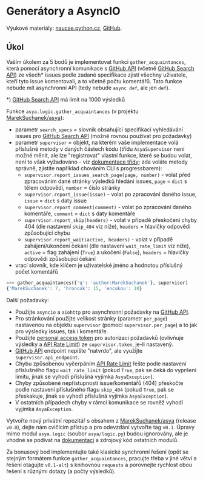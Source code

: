 # Generátory a AsyncIO

Výukové materiály:
[naucse.python.cz](http://naucse.python.cz/2017/mipyt-zima/intro/async/),
[GitHub](https://github.com/pyvec/naucse.python.cz/tree/master/lessons/intro/async).

## Úkol

Vaším úkolem za 5 bodů je implementovat funkci `gather_acquaintances`, která pomocí asynchronní komunikace s [GitHub API] (včetně [GitHub Search API]) ze všech* issues podle zadané specifikace zjistí všechny uživatele, kteří tyto issue komentovali, a to včetně počtu komentářů. Tato funkce nebude mít asynchronní API (tedy nebude `async def`, ale jen `def`).

*) [GitHub Search API] má limit na 1000 výsledků

Funkce `asya.logic.gather_acquaintances` (v projektu [MarekSuchanek/asya]):

* parametr `search_specs` = slovník obsahující specifikaci vyhledávání issues pro [GitHub Search API] (možné rovnou používat pro požadavky)
* parametr `supervisor` = objekt, na kterém vaše implementace volá příslušné metody v daných částech kódu (třídu `AsyaSupervisor` není možné měnit, ale lze "registrovat" vlastní funkce, které se budou volat, není to však vyžadováno - viz [dokumentace třídy](http://asya.readthedocs.io/en/latest/api.html#module-asya.supervisor); zda voláte metody správně, zjistíte například chováním CLI s progressbarem):
  * `supervisor.report_issues_search_page(page, number)` - volat před zpracováním dané stránky výsledků hledání issues, `page` = `dict` s tělem odpovědi, `number` = číslo stránky
  * `supervisor.report_issue(issue)` - volat po zpracování daného issue, `issue` = `dict` s daty issue
  * `supervisor.report_comment(comment)` - volat po zpracování daného komentáře, `comment` = `dict` s daty komentáře
  * `supervisor.report_skip(headers)` - volat v případě přeskočení chyby 404 (dle nastavení `skip_404` viz níže), `headers` = hlavičky odpovědi způsobující chybu
  * `supervisor.report_wait(active, headers)` - volat v případě zahájení/ukončení čekání (dle nastavení `wait_rate_limit` viz níže), `active` = flag zahájení (`True`) a ukočení (`False`), `headers` = hlavičky odpovědi způsobující čekání
* vrací slovník, kde klíčem je uživatelské jméno a hodnotou příslušný počet komentářů

```python
>>> gather_acquaintances({'q': 'author:MarekSuchanek'}, supervisor)
{'MarekSuchanek': 7, 'hroncok': 15, 'encukou': 10}
```

Další požadavky:

* Použijte `asyncio` a `aiohttp` pro asynchronní požadavky na [GitHub API].
* Pro stránkování použijte velikost stránky (parametr `per_page`) nastavenou na objektu `supervisor` (pomocí `supervisor.per_page`) a to jak pro výsledky issues, tak i komentáře.
* Použijte [personal access token] pro autorizaci požadavků (ovlivňuje výsledky a [API Rate Limit]) ze `supervisor.token`, je-li nastavený.
* [GitHub API] endpoint nepište "natvrdo", ale využijte `supervisor.api_endpoint`.
* Chybu způsobenou vyčerpáním [API Rate Limit] řešte podle nastavení příslušného flagu `wait_rate_limit` (pokud `True`, pak se čeká do vypršení limitu, jinak se vyhodí příslušná vyjímka `AsyaException`).
* Chyby způsobené nepřístupností issue/komentářů (404) přeskočte podle nastavení příslušného flagu `skip_404` (pokud `True`, pak se přeskakuje, jinak se vyhodí příslušná vyjímka `AsyaException`).
* V ostatních případech chyby v rámci komunikace se rovněž vyhodí vyjímka `AsyaException`.

Vytvořte nový privátní repozitář s obsahem z [MarekSuchanek/asya] (release `v0.0`), dejte nám cvičícím přístup a pro odevzdání vytvořte tag `v0.1`. Úpravy mimo modul `asya.logic` (soubor `asya/logic.py`) budou ignorovány, ale je vhodné se podívat na [dokumentaci] a zdrojový kód ostatních modulů.

 Za bonusový bod implementujte také klasické synchronní řešení (opět se stejným formátem funkce `gather_acquaintances`, pracujte třeba v jiné větvi a řešení otagujte `v0.1-alt`) s knihovnou `requests` a porovnejte rychlost obou řešení s různými dotazy (a počty výsledků).

[GitHub API]: https://developer.github.com/v3/
[GitHub Search API]: https://developer.github.com/v3/search/
[personal access token]: https://github.com/blog/1509-personal-api-tokens
[API Rate Limit]: https://developer.github.com/v3/rate_limit/
[MarekSuchanek/asya]: https://github.com/MarekSuchanek/asya
[dokumentaci]: http://asya.readthedocs.io/
